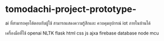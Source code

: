 # tomodachi-project-prototype-
ai ที่สามารถคุยโต้ตอบกับผู้ใช้ สามารถแสดงความรู้สึกและ ควบคุมอุปกรณ์ iot ภายในบ้านได้

เครื่องมือที่ใช้
openai 
NLTK 
flask html css js ajxa 
firebase database 
node mcu 
